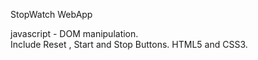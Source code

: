 StopWatch WebApp  


javascript - DOM manipulation.  
Include Reset , Start and Stop Buttons. 
HTML5 and CSS3. 
